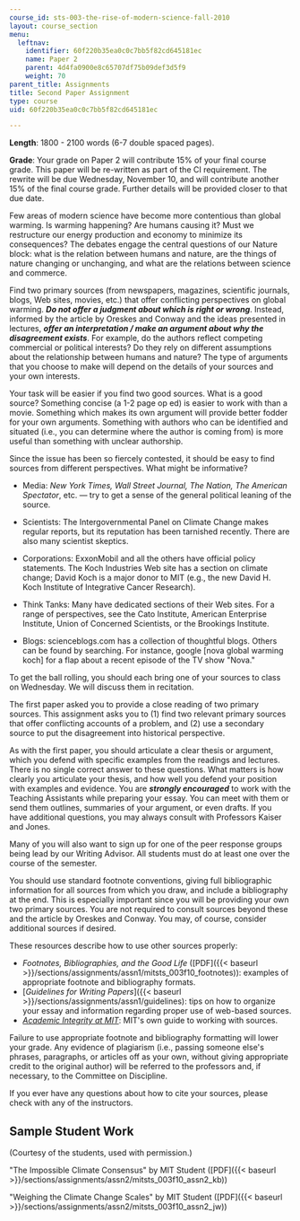 ```yaml
---
course_id: sts-003-the-rise-of-modern-science-fall-2010
layout: course_section
menu:
  leftnav:
    identifier: 60f220b35ea0c0c7bb5f82cd645181ec
    name: Paper 2
    parent: 4d4fa0900e8c65707df75b09def3d5f9
    weight: 70
parent_title: Assignments
title: Second Paper Assignment
type: course
uid: 60f220b35ea0c0c7bb5f82cd645181ec

---
```


**Length**: 1800 - 2100 words (6-7 double spaced pages).

**Grade**: Your grade on Paper 2 will contribute 15% of your final course grade. This paper will be re-written as part of the CI requirement. The rewrite will be due Wednesday, November 10, and will contribute another 15% of the final course grade. Further details will be provided closer to that due date.

Few areas of modern science have become more contentious than global warming. Is warming happening? Are humans causing it? Must we restructure our energy production and economy to minimize its consequences? The debates engage the central questions of our Nature block: what is the relation between humans and nature, are the things of nature changing or unchanging, and what are the relations between science and commerce.

Find two primary sources (from newspapers, magazines, scientific journals, blogs, Web sites, movies, etc.) that offer conflicting perspectives on global warming. _**Do not offer a judgment about which is right or wrong**_. Instead, informed by the article by Oreskes and Conway and the ideas presented in lectures, _**offer an interpretation / make an argument about why the disagreement exists**_. For example, do the authors reflect competing commercial or political interests? Do they rely on different assumptions about the relationship between humans and nature? The type of arguments that you choose to make will depend on the details of your sources and your own interests.

Your task will be easier if you find two good sources. What is a good source? Something concise (a 1-2 page op ed) is easier to work with than a movie. Something which makes its own argument will provide better fodder for your own arguments. Something with authors who can be identified and situated (i.e., you can determine where the author is coming from) is more useful than something with unclear authorship.

Since the issue has been so fiercely contested, it should be easy to find sources from different perspectives. What might be informative?

*   Media: _New York Times, Wall Street Journal, The Nation, The American Spectator_, etc. — try to get a sense of the general political leaning of the source.
  
*   Scientists: The Intergovernmental Panel on Climate Change makes regular reports, but its reputation has been tarnished recently. There are also many scientist skeptics.
  
*   Corporations: ExxonMobil and all the others have official policy statements. The Koch Industries Web site has a section on climate change; David Koch is a major donor to MIT (e.g., the new David H. Koch Institute of Integrative Cancer Research).
  
*   Think Tanks: Many have dedicated sections of their Web sites. For a range of perspectives, see the Cato Institute, American Enterprise Institute, Union of Concerned Scientists, or the Brookings Institute.
  
*   Blogs: scienceblogs.com has a collection of thoughtful blogs. Others can be found by searching. For instance, google \[nova global warming koch\] for a flap about a recent episode of the TV show "Nova."

To get the ball rolling, you should each bring one of your sources to class on Wednesday. We will discuss them in recitation.

The first paper asked you to provide a close reading of two primary sources. This assignment asks you to (1) find two relevant primary sources that offer conflicting accounts of a problem, and (2) use a secondary source to put the disagreement into historical perspective.

As with the first paper, you should articulate a clear thesis or argument, which you defend with specific examples from the readings and lectures. There is no single correct answer to these questions. What matters is how clearly you articulate your thesis, and how well you defend your position with examples and evidence. You are _**strongly encouraged**_ to work with the Teaching Assistants while preparing your essay. You can meet with them or send them outlines, summaries of your argument, or even drafts. If you have additional questions, you may always consult with Professors Kaiser and Jones.

Many of you will also want to sign up for one of the peer response groups being lead by our Writing Advisor. All students must do at least one over the course of the semester.

You should use standard footnote conventions, giving full bibliographic information for all sources from which you draw, and include a bibliography at the end. This is especially important since you will be providing your own two primary sources. You are not required to consult sources beyond these and the article by Oreskes and Conway. You may, of course, consider additional sources if desired.

These resources describe how to use other sources properly:

*   _Footnotes, Bibliographies, and the Good Life_ ([PDF]({{< baseurl >}}/sections/assignments/assn1/mitsts_003f10_footnotes)): examples of appropriate footnote and bibliography formats.
*   [_Guidelines for Writing Papers_]({{< baseurl >}}/sections/assignments/assn1/guidelines): tips on how to organize your essay and information regarding proper use of web-based sources.
*   [_Academic Integrity at MIT_](http://web.mit.edu/academicintegrity/): MIT's own guide to working with sources.

Failure to use appropriate footnote and bibliography formatting will lower your grade. Any evidence of plagiarism (i.e., passing someone else's phrases, paragraphs, or articles off as your own, without giving appropriate credit to the original author) will be referred to the professors and, if necessary, to the Committee on Discipline.

If you ever have any questions about how to cite your sources, please check with any of the instructors.

Sample Student Work
-------------------

(Courtesy of the students, used with permission.)

"The Impossible Climate Consensus" by MIT Student ([PDF]({{< baseurl >}}/sections/assignments/assn2/mitsts_003f10_assn2_kb))

"Weighing the Climate Change Scales" by MIT Student ([PDF]({{< baseurl >}}/sections/assignments/assn2/mitsts_003f10_assn2_jw))